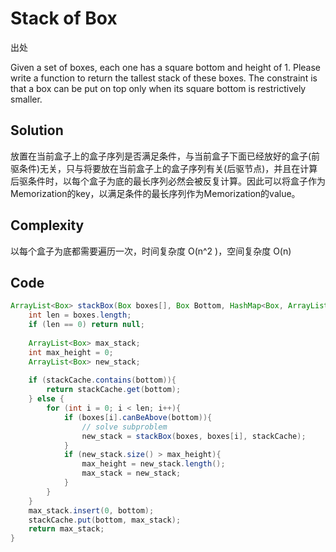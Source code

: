 # Stack of Box

出处

Given a set of boxes, each one has a square bottom and height of 1. Please write a function to return the tallest stack of these boxes. The constraint is that a box can be put on top only when its square bottom is restrictively smaller.

## Solution

放置在当前盒子上的盒子序列是否满足条件，与当前盒子下面已经放好的盒子(前驱条件)无关，只与将要放在当前盒子上的盒子序列有关(后驱节点)，并且在计算后驱条件时，以每个盒子为底的最长序列必然会被反复计算。因此可以将盒子作为Memorization的key，以满足条件的最长序列作为Memorization的value。

## Complexity

以每个盒子为底都需要遍历一次，时间复杂度 O(n^2 )，空间复杂度 O(n)

## Code

```java
ArrayList<Box> stackBox(Box boxes[], Box Bottom, HashMap<Box, ArrayList<Box> stackCache){
	int len = boxes.length;
	if (len == 0) return null;
	
	ArrayList<Box> max_stack;
	int max_height = 0;
	ArrayList<Box> new_stack;
	
	if (stackCache.contains(bottom)){
		return stackCache.get(bottom);
	} else {
		for (int i = 0; i < len; i++){
			if (boxes[i].canBeAbove(bottom)){
				// solve subproblem
				new_stack = stackBox(boxes, boxes[i], stackCache);
			}
			if (new_stack.size() > max_height){
				max_height = new_stack.length();
				max_stack = new_stack;
			}		
		}
	}
	max_stack.insert(0, bottom);
	stackCache.put(bottom, max_stack);
	return max_stack;
}
```


